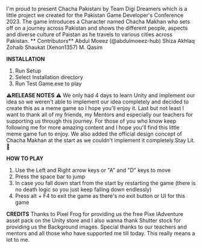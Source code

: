  I'm proud to present Chacha Pakistani by Team Digi Dreamers which is a little project we created for the Pakistan Game Developer's Conference 2023. The game introduces a Character named Chacha Makhan who sets off on a journey across Pakistan and shows the different people, aspects and diverse culture of Paistan as he travels to various cities across Pakistan.
** Contributors**
Abdul Moeez (@abdulmoeez-hub)
Shiza Akhlaq
Zohaib Shaukat (Xenon1357)
M. Qasim

**INSTALLATION**
1) Run Setup
2) Select Installation directory
3) Run Test Game.exe to play

⚠️**RELEASE NOTES** ⚠️
We only had 4 days to learn Unity and implement our idea so we weren't able to implement our idea completely and decided to create this as a meme game so I hope you'll enjoy it. Last but not least I want to thank all of my friends, my Mentors and especially our teachers for supporting us through this journey. For those of you who know keep following me for more amazing content and I hope you'll find this little meme game fun to enjoy. We also added the official design concept of Chacha Makhan at the start as we couldn't implement it completely.Stay Lit. 🤟


**HOW TO PLAY**
1) Use the Left and Right arrow keys or "A" and "D" keys to move 
2) Press the space bar to jump
3) In case you fall down start from the start by restarting the game (there is no death logic so you just keep falling down endlessly)
4) Press alt + F4 to exit the game as there's no exit button or UI for this game

**CREDITS**
Thanks to Pixel Frog for providing us the free Pixe lAdventure asset pack on the Unity store and I also wanna thank Shutter stock for providing us the Background images.
Special thanks to our teachers and mentors and all those who have supported me till today. This really means a lot to me.
